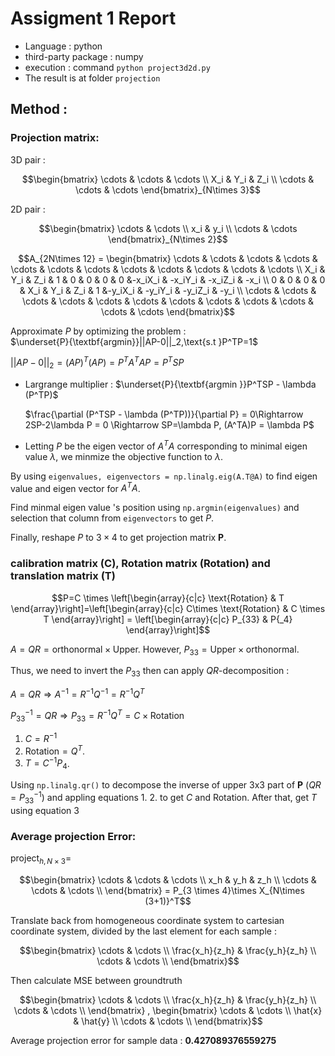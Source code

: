 # Assigment 1 Report

+ Language : python 
+ third-party package : numpy 
+ execution : command ```python project3d2d.py```
+ The result is at folder ```projection```

## Method :
### Projection matrix:

3D pair : 

$$\begin{bmatrix}
\cdots & \cdots & \cdots \\ 
X_i & Y_i & Z_i \\ 
\cdots & \cdots & \cdots 
\end{bmatrix}_{N\times 3}$$

2D pair : 

$$\begin{bmatrix} 
\cdots & \cdots \\ 
x_i & y_i \\ 
\cdots & \cdots 
\end{bmatrix}_{N\times 2}$$

$$A_{2N\times 12} = \begin{bmatrix}
        \cdots & \cdots & \cdots & \cdots & \cdots & \cdots & \cdots & \cdots & \cdots & \cdots & \cdots & \cdots  \\
        X_i & Y_i & Z_i & 1 & 0 & 0 & 0 & 0 &-x_iX_i & -x_iY_i & -x_iZ_i & -x_i \\ 
        0 & 0 & 0 & 0 & X_i & Y_i & Z_i & 1 &-y_iX_i & -y_iY_i & -y_iZ_i & -y_i \\ 
        \cdots & \cdots & \cdots & \cdots & \cdots & \cdots & \cdots & \cdots & \cdots & \cdots & \cdots & \cdots 
    \end{bmatrix}$$

Approximate $P$ by optimizing the problem :\
   $\underset{P}{\textbf{argmin}}||AP-0||_2,\text{s.t }P^TP=1$ 

$||AP-0||_2 = (AP)^T(AP) = P^TA^TAP= P^TSP$

- Largrange multiplier : $\underset{P}{\textbf{argmin }}P^TSP - \lambda (P^TP)$

    $\frac{\partial (P^TSP - \lambda (P^TP))}{\partial P} = 0\Rightarrow 2SP-2\lambda P = 0 \Rightarrow SP=\lambda P, (A^TA)P = \lambda P$
- Letting $P$ be the eigen vector of $A^TA$ corresponding to minimal eigen value $\lambda$, we minmize the objective function to $\lambda$.
    
By using ```eigenvalues, eigenvectors = np.linalg.eig(A.T@A)``` to find eigen value and eigen vector for $A^TA$.

Find minmal eigen value 's position using ```np.argmin(eigenvalues)``` and selection that column from ```eigenvectors``` to get $P$.

Finally, reshape $P$ to $3 \times 4$ to get projection matrix __P__.

###  calibration matrix (C), Rotation matrix (Rotation) and translation matrix (T)

$$P=C \times \left[\begin{array}{c|c}
    \text{Rotation} & T
\end{array}\right]=\left[\begin{array}{c|c}
C\times \text{Rotation} & C \times T \end{array}\right] =
\left[\begin{array}{c|c}
    P_{33} & P{_4}
\end{array}\right]$$

$A = QR=\text{orthonormal}\times \text{Upper}$. However, $P_{33}=\text{Upper}\times\text{orthonormal}$. 

Thus, we need to invert the $P_{33}$ then can apply $QR$-decomposition :

$A = QR \Rightarrow A^{-1}=R^{-1}Q^{-1}=R^{-1}Q^{T}$

$P_{33}^{-1} = QR \Rightarrow P_{33}=R^{-1}Q^{T}=C\times\text{Rotation}$
1. $C = R^{-1}$ 
2. $\text{Rotation} = Q^T$.
3. $T=C^{-1}P_4$.

Using ```np.linalg.qr()``` to decompose the inverse of upper 3x3 part of __P__ ($QR = P_{33}^{-1}$) and appling equations 1. 2. to get $C$ and $\text{Rotation}$. After that, get $T$ using equation 3


### Average projection Error:

$\text{project}_{h,N \times 3}=$

$$\begin{bmatrix}
    \cdots & \cdots & \cdots \\ 
    x_h & y_h & z_h \\ 
    \cdots & \cdots & \cdots \\
\end{bmatrix} = P_{3 \times 4}\times X_{N\times (3+1)}^T$$

Translate back from homogeneous coordinate system to cartesian coordinate system, divided by the last element for each sample :

$$\begin{bmatrix}
\cdots & \cdots \\ 
\frac{x_h}{z_h} & \frac{y_h}{z_h} \\ 
\cdots & \cdots \\ 
\end{bmatrix}$$

Then calculate MSE between groundtruth 

$$\begin{bmatrix}
\cdots & \cdots \\ 
\frac{x_h}{z_h} & \frac{y_h}{z_h} \\ 
\cdots & \cdots \\ 
\end{bmatrix} , \begin{bmatrix}
    \cdots & \cdots \\ 
    \hat{x} & \hat{y} \\ 
    \cdots & \cdots \\
\end{bmatrix}$$

Average projection error for sample data :  __0.427089376559275__
